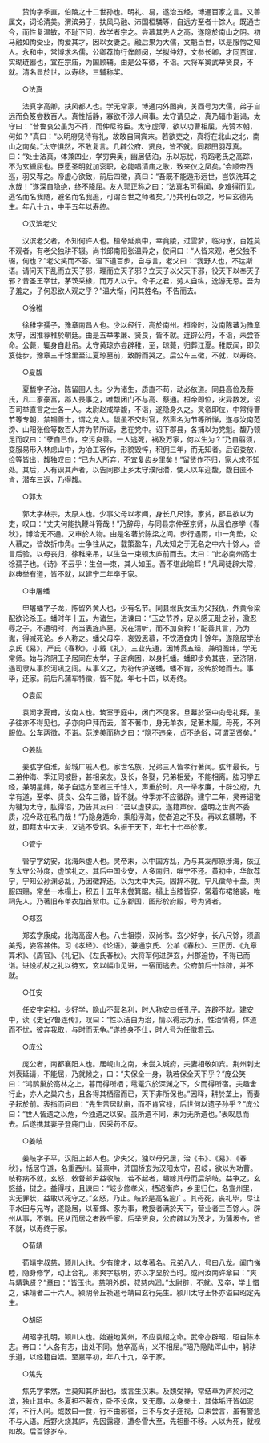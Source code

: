 <!-- { "loadSidebar": true } -->
　　贽恂字季直，伯陵之十二世孙也。明礼、易，遂治五经，博通百家之言。又善属文，词论清美。渭滨弟子，扶风马融、沛国桓驎等，自远方至者十馀人。既通古今，而性复温敏，不耻下问，故学者宗之。尝慕其先人之高，遂隐於南山之阴。初马融如恂受业，恂爱其才，因以女妻之。融后果为大儒，文魁当世，以是服恂之知人。永和中，常博求名儒，公卿荐恂行侔颜闵，学拟仲舒，文参长卿，才同贾谊，实瑚琏器也，宜在宗庙，为国顾辅。由是公车徵，不诣。大将军窦武举贤良，不就。清名显於世，以寿终，三辅称奖。 

　　○法真 

　　法真字高卿，扶风都人也。学无常家，博通内外图典，关西号为大儒，弟子自远而负笈尝数百人。真性恬静，寡欲不涉人间事。太守请见之，真乃辐巾诣谒，太守曰：“昔鲁哀公虽为不肖，而仲尼称臣。太守虚薄，欲以功曹相屈，光赞本朝，何如？”真曰：“以明府见待有礼，故敢自同宾末。若欲吏之，真将在北山之北，南山之南矣。”太守惧然，不敢复言。几辟公府、贤良，皆不就。同郡田羽荐真。曰：“处士法真，体兼四业，学穷典奥，幽居恬泊，乐以忘忧，将蹈老氏之高踪，不为玄纁屈也。臣愿圣明就加衮职，必能唱清庙之歌，致来仪之凤矣。”会顺帝西巡，羽又荐之。帝虚心欲致，前后四徵，真曰：“吾既不能遁形远世，岂饮洗耳之水哉！”遂深自隐绝，终不降屈。友人郭正称之曰：“法真名可得闻，身难得而见。逃名而名我随，避名而名我追，可谓百世之师者矣。”乃共刊石颂之，号曰玄德先生。年八十九，中平五年以寿终。 

　　○汉滨老父 

　　汉滨老父者，不知何许人也。桓帝延熹中，幸竟陵，过雲梦，临沔水，百姓莫不观者，有老父独耕不辍。尚书郎南阳张温异之，使问曰：“人皆来观，老父独不辍，何也？”老父笑而不答。温下道百步，自与言，老父曰：“我野人也，不达斯语。请问天下乱而立天子邪，理而立天子邪？立天子以父天下邪，役天下以奉天子邪？昔圣王宰世，茅茨采椽，而万人以宁。今子之君，劳人自纵，逸游无忌。吾为子羞之，子何忍欲人观之乎？”温大惭，问其姓名，不告而去。 

　　○徐稚 

　　徐稚字孺子，豫章南昌人也。少以经行，高於南州。桓帝时，汝南陈蕃为豫章太守，因推荐稚於朝廷。由是五举孝廉、贤良，皆不就。连辟公府，不诣，未尝答命。公薨，辄身自赴吊。太守黄琼亦尝辟稚，至，琼薨，归葬江夏。稚既闻，即负笈徒步，豫章三千馀里至江夏琼墓前，致酹而哭之。后公车三徵，不就，以寿终。 

　　○夏馥 

　　夏馥字子治，陈留圉人也。少为诸生，质直不苟，动必依道。同县高俭及蔡氏，凡二家豪富，郡人畏事之，唯馥闭门不与高、蔡通。桓帝即位，灾异数发，诏百司举直言之士各一人。太尉赵戒举馥，不诣，遂隐身久之。灵帝即位，中常侍曹节等专朝，禁锢善士，谓之党人。馥虽不交时官，然声名为节等所惮，遂与汝南范滂、山阳张俭等数百人并为节所诬，悉在党中。诏下郡县，各捕以为党魁。馥乃顿足而叹曰：“孽自已作，空污良善。一人逃死，祸及万家，何以生为？”乃自翦须，变服易形入林虑山中，为冶工客作，形貌毁悴，积佣三年，而无知者。后诏委放，俭等皆出，馥独叹曰：“已为人所弃，不宜复齿乡里矣！”留赁作不归，家人求不知处。其后，人有识其声者，以告同郡止乡太守濮阳潜，使人以车迎馥，馥自匿不肯，潜车三返，乃得馥。 

　　○郭太 

　　郭太字林宗，太原人也。少事父母以孝闻，身长八尺馀，家贫，郡县欲以为吏，叹曰：“丈夫何能执鞭斗筲哉！”乃辞母，与同县宗仲至京师，从屈伯彦学《春秋》，博洽无不通。又审於人物。由是名著於陈梁之间。步行遇雨，巾一角垫，众人慕之，皆故折巾角。士争往从之，载策盈车，凡太知之于无名之中六十馀人，皆言后验。以母丧归，徐稚来吊，以生刍一束顿太庐前而去。太曰：“此必南州高士徐孺子也。《诗》不云乎：生刍一束，其人如玉。吾不堪此喻耳！”凡司徒辟大常，赵典举有道，皆不就，以建宁二年卒于家。 

　　○申屠蟠 

　　申屠蟠字子龙，陈留外黄人也，少有名节。同县缑氏女玉为父报仇，外黄令梁配欲论杀玉。蟠时年十五，为诸生，进谏曰：“玉之节养，足以感无耻之孙，激忍辱之子，不遭明时，尚当表旌庐墓，况在清听，而不加哀矜！”配善其言，乃为谳，得减死论。乡人称之。蟠父母卒，哀毁思慕，不饮酒食肉十馀年，遂隐居学治京氏《易》，严氏《春秋》，小戴《礼》，三业先通，因博贯五经，兼明图纬，学无常师。始与济阴王子居同在太学，子居病困，以身托蟠。蟠即步负其丧，至济阴，遇司隶从事於河巩之间。从事义之，为符传护送蟠，蟠不肯，投传於地而去。事毕，还家。前后凡蒲车特徵，皆不就。年七十四，以寿终。 

　　○袁闳 

　　袁闳字夏甫，汝南人也。筑室于庭中，闭门不见客。旦幕於室中向母礼拜，虽子往亦不得见也，子亦向户拜而去。首不著巾，身无单衣，足著木履。母死，不列服位。公车两徵，不诣。范滂美而称之曰：“隐不违亲，贞不绝俗，可谓至贤矣。” 

　　○姜肱 

　　姜肱字伯淮，彭城广戚人也。家世名族，兄弟三人皆孝行著闻。肱年最长，与二弟仲海、季江同被卧，甚相亲友。及长，各娶，兄弟相爱，不能相离。肱习学五经，兼明星纬，弟子自远方至者三千馀人，声重於时。凡一举孝廉，十辟公府，九举有道，至孝、贤良、公车三徵，皆不就。仲季亦不应徵辟。建宁二年，灵帝诏徵为犍为太守，肱得诏，乃告其友曰：“吾以虚获实，遂籍声价。盛明之世尚不委质，况今政在私门哉！”乃隐身遁命，乘船浮海，使者追之不及。再以玄纁聘，不就，即拜太中大夫，又逃不受诏。名振于天下，年七十七卒於家。 

　　○管宁 

　　管宁字幼安，北海朱虚人也。灵帝末，以中国方乱，乃与其友邴原涉海，依辽东太守公孙度，虚馆礼之。其后中国少安，人多南归，唯宁不还。黄初中，华歆荐宁，宁知公孙渊必乱，乃因徵辞还，以为太中大夫，固辞不就。宁凡徵命十至，舆服四赐，常坐一木榻上，积五十五年未尝箕踞。榻上当膝皆穿，常着布裙貉裘，唯祠先人，乃著旧布单衣加首絮巾。辽东郡国，图形於府殿，号为贤者。 

　　○郑玄 

　　郑玄字康成，北海高密人也。八世祖崇，汉尚书。玄少好学，长八尺馀，须眉美秀，姿容甚伟。习《孝经》、《论语》，兼通京氏、公羊《春秋》、三正历、《九章算术》、《周官》、《礼记》、《左氏春秋》。大将军何进辟玄，州郡迫协，不得已而诣。进设机杖之礼以待玄，玄以幅巾见进，一宿而逃去。公府前后十馀辟，并不就。 

　　○任安 

　　任安字定祖，少好学，隐山不营名利，时人称安曰任孔子。连辟不就。建安中，读《史记?鲁连传》，叹曰：“性以洁白为治，情以得志为乐，性治情得，体道而不忧，彼弃我取，与时而无争。”遂终身不仕，时人号为任徵君云。 

　　○庞公 

　　庞公者，南都襄阳人也。居岘山之南，未尝入城府，夫妻相敬如宾。荆州刺史刘表延请，不能屈，乃就候之，曰：“夫保全一身，孰若保全天下乎？”庞公笑曰：“鸿鹊巢於高林之上，暮而得所栖；鼋鼍穴於深渊之下，夕而得所宿。夫趣舍行止，亦人之巢穴也，且各得其栖宿而已，天下非所保也。”因释，耕於垄上，而妻子耘於前。表指而问曰：“先生苦居畎亩，而不肯官禄，后世何以遗子孙乎？”庞公曰：“世人皆遗之以危，今独遗之以安。虽所遗不同，未为无所遗也。”表叹息而去。后遂携其妻子登鹿门山，因采药不反。 

　　○姜岐 

　　姜岐字子平，汉阳上邽人也。少失父，独以母兄居，治《书》、《易》、《春秋》，恬居守道，名重西州。延熹中，沛国桥玄为汉阳太守，召岐，欲以为功曹。岐称病不就，玄怒，敕督邮尹益收岐，若不起者，趣嫁其母而后杀岐。益争之，玄怒益，挝之。益得杖，且谏曰：“岐少修孝义，栖迟衡庐，乡里归仁，名宣州里，实无罪状，益敢以死守之。”玄怒，乃止。岐於是高名逾广。其母死，丧礼毕，尽让平水田与兄岑，遂隐居，以畜蜂、豕为事，教授者满於天下，营业者三百馀人。辟州从事，不诣。民从而居之者数千家。后举贤良，公府辟以为茂才，为蒲坂令，皆不就，以寿终于家。 

　　○荀靖 

　　荀靖字叔慈，颖川人也。少有俊才，以孝著名。兄弟八人，号曰八龙。阖门悌睦，隐身修学，动止合礼。弟爽字慈明，亦以才显於当时。或问汝南许章曰：“爽与靖孰贤？”章曰：“皆玉也。慈明外朗，叔慈内润。”太尉辟，不就。及卒，学士惜之，诔靖者二十六人。颍阴令丘祯追号靖曰玄行先生。颍川太守王怀亦谥曰昭定先生。 

　　○胡昭 

　　胡昭字孔明，颍川人也。始避地冀州，不应袁绍之命。武帝亦辟昭，昭自陈本志。帝曰：“人各有志，出处不同。勉卒高尚，义不相屈。”昭乃隐陆浑山中，躬耕乐道，以经籍自娱。至嘉平初，年八十九，卒于家。 

　　○焦先 

　　焦先字孝然，世莫知其所出也，或言生汉末。及魏受禅，常结草为庐於河之滨，独止其中。冬夏袒不著衣，卧不设席，又无蓐，以身亲土，其体垢汗皆如泥滓，不行人间。或数曰一食，行不由邪径，目不与女子迕视，口未尝言，虽有警急不与人语。后野火烧其庐，先因露寝，遭冬雪大至，先袒卧不移。人以为死，就视如故。后百馀岁卒。 

 
